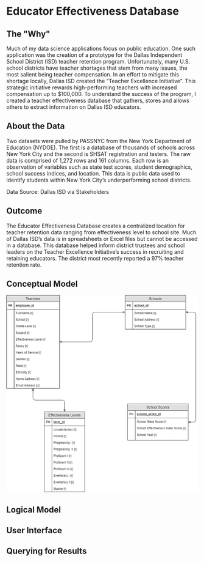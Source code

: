 # Educator Effectiveness Database

## The "Why"
Much of my data science applications focus on public education. One such application was the creation of a prototype for the Dallas Independent School District (ISD) teacher retention program. Unfortunately, many U.S. school districts have teacher shortages that stem from many issues, the most salient being teacher compensation. In an effort to mitigate this shortage locally, Dallas ISD created the “Teacher Excellence Initiative”. This strategic initiative rewards high-performing teachers with increased compensation up to $100,000. To understand the success of the program, I created a teacher effectiveness database that gathers, stores and allows others to extract information on Dallas ISD educators. 

## About the Data 
Two datasets were pulled by PASSNYC from the New York Department of Education (NYDOE). The first is a database of thousands of schools across New York City and the second is SHSAT registration and testers. The raw data is comprised of 1,272 rows and 161 columns. Each row is an observation of variables such as state test scores, student demographics, school success indices, and location. This data is public data used to identify students within New York City’s underperforming school districts. 

Data Source: Dallas ISD via Stakeholders

## Outcome 
The Educator Effectiveness Database creates a centralized location for teacher retention data ranging from effectiveness level to school site. Much of Dallas ISD’s data is in spreadsheets or Excel files but cannot be accessed in a database. This database helped inform district trustees and school leaders on the Teacher Excellence Initiative’s success in recruiting and retaining educators. The district most recently reported a 97% teacher retention rate. 

## Conceptual Model
![](https://github.com/vladimir-dinolov/educator_effectiveness_db/blob/main/Picture1.png)

## Logical Model

## User Interface 

## Querying for Results
